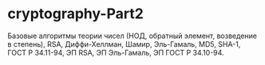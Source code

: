 # cryptography-Part2
Базовые алгоритмы теории чисел (НОД, обратный элемент, возведение в степень), RSA, Диффи-Хеллман, Шамир, Эль-Гамаль, MD5, SHA-1, ГОСТ Р 34.11-94, ЭП RSA, ЭП Эль-Гамаль, ЭП ГОСТ Р 34.10-94.
